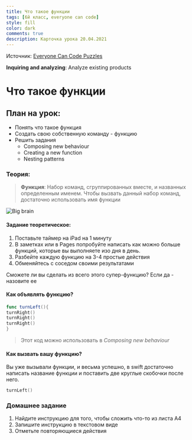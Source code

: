 ```yaml
---
title: Что такое функции
tags: [6й класс, everyone can code]
style: fill
color: dark
comments: true
description: Карточка урока 20.04.2021
---
```


Источник: [Everyone Can Code Puzzles](https://books.apple.com/ru/book/everyone-can-code-puzzles/id1481279769)

**Inquiring and analyzing**: Analyze existing products

# Что такое функции

## План на урок:

- Понять что такое функция
- Создать свою собственную команду - функцию
- Решить задания
  - Composing new behaviour
  - Creating a new function
  - Nesting patterns

### Теория:

>**Функция**:
Набор команд, сгруппированных вместе, и названных определенным именем. Чтобы вызвать данный набор команд, достаточно использовать имя функции

![Big brain](https://i.imgflip.com/4lxpop.png)

#### Задание теоретическое:

1. Поставьте таймер на iPad на 1 минуту
2. В заметках или в Pages попробуйте написать как можно больше функций, которые вы выполняете изо дня в день.
3. Разбейте каждую функцию на 3-4 простые действия
4. Обменяйтесь с соседом своими результатами

Сможете ли вы сделать из всего этого супер-функцию? Если да - назовите ее

#### Как объявлять функцию?

```swift
func turnLeft(){
turnRight()
turnRight()
turnRight()
}
```

>Этот код можно использовать в *Composing new behaviour*

#### Как вызвать вашу функцию?

Вы уже вызывали функции, и весьма успешно, в swift достаточно написать название функции и поставить две круглые скобочки после него.

```swift
turnLeft()
```

### Домашнее задание

1. Найдите инструкцию для того, чтобы сложить что-то из листа А4
2. Запишите инструкцию в текстовом виде
3. Отметьте повторяющиеся действия
